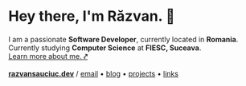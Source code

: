 <h1 align="left">Hey there, I'm Răzvan. 👋 </h1>
<p align="left">
    I am a passionate <b>Software Developer</b>, currently located in <b>Romania</b>. <img src="https://images.emojiterra.com/twitter/v13.1/512px/1f1f7-1f1f4.png" width=16 height=16>
    <br />
    Currently studying <b>Computer Science</b> at <b>FIESC, Suceava</b>.
    <br />
    <a href="https://razvansauciuc.dev/about">Learn more about me. <b>⤤</b></a>
    <br /><br />
    <a href="https://razvansauciuc.dev"><b>razvansauciuc.dev</b></a> / <a href="mailto: contact@razvansauciuc.dev">email</a> • <a href="https://razvansauciuc.dev/topics">blog</a> • <a href="https://razvansauciuc.dev/projects">projects</a> • <a href="https://razvansauciuc.dev/links">links</a>
</p>
